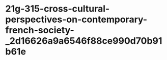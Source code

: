 # 21g-315-cross-cultural-perspectives-on-contemporary-french-society-_2d16626a9a6546f88ce990d70b91b61e